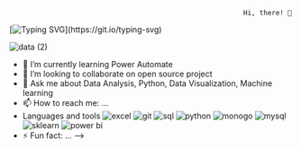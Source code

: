                                                               Hi, there! 👋
  [![Typing SVG](https://readme-typing-svg.demolab.com/?lines=This+is+Lilian+Ugwu+...;Nice+to+meet+you!)](https://git.io/typing-svg)


![data (2)](https://user-images.githubusercontent.com/78624637/190884537-4f3f3aea-7b1d-41bd-b659-791db2b82379.jpg)


- 🌱 I’m currently learning Power Automate
- 👯 I’m looking to collaborate on open source project
- 💬 Ask me about Data Analysis, Python, Data Visualization, Machine learning
- 📫 How to reach me: ...
-   Languages and tools
![excel](https://user-images.githubusercontent.com/78624637/190885760-0c390f7b-29f7-45bd-b0d5-c02a802ba90b.jpg) ![git](https://user-images.githubusercontent.com/78624637/190885769-f6dcf996-de80-4da2-a359-5a936e4be4b2.jpg) ![sql](https://user-images.githubusercontent.com/78624637/190885780-886ed294-09b1-4a89-b2ce-c7811737606f.png) ![python](https://user-images.githubusercontent.com/78624637/190885786-d9a20ded-f46c-451c-b7ec-81bdacb4b251.jpg) ![monogo](https://user-images.githubusercontent.com/78624637/190885787-d065e631-588e-4981-b9ec-ec88e3f70971.png) ![mysql](https://user-images.githubusercontent.com/78624637/190885793-f2650681-883d-4e29-b65b-3d75659d5c61.png) ![sklearn](https://user-images.githubusercontent.com/78624637/190885803-1112e1b2-a4eb-44c8-8689-3b895bc9bc7d.png) ![power bi](https://user-images.githubusercontent.com/78624637/190885805-29f0bb4b-3fb2-48c3-91af-7198d0e25a62.jpg)
- ⚡ Fun fact: ...
-->
